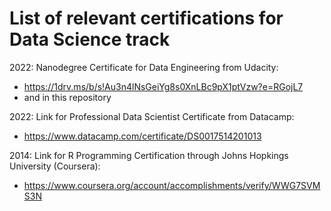 # List of relevant certifications for Data Science track

2022: Nanodegree Certificate for Data Engineering from Udacity:
- https://1drv.ms/b/s!Au3n4lNsGeiYg8s0XnLBc9pX1ptVzw?e=RGojL7
- and in this repository

2022: Link for Professional Data Scientist Certificate from Datacamp:
- https://www.datacamp.com/certificate/DS0017514201013

2014: Link for R Programming Certification through Johns Hopkings University (Coursera):
- https://www.coursera.org/account/accomplishments/verify/WWG7SVMS3N



